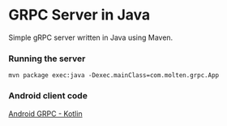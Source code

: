 # GRPC Server in Java
Simple gRPC server written in Java using Maven.

### Running the server
 `mvn package exec:java -Dexec.mainClass=com.molten.grpc.App`

### Android client code
[Android GRPC - Kotlin](https://github.com/vivekkartha/android-grpc-kotlin)
